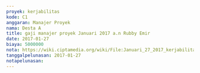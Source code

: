 ```yaml
---
proyek: kerjabilitas
kode: C1
anggaran: Manajer Proyek
nama: Desta A
title: gaji manajer proyek Januari 2017 a.n Rubby Emir
date: 2017-01-27
biaya: 5000000
nota: https://wiki.ciptamedia.org/wiki/File:Januari_27_2017_kerjabilitas_C1_gaji_manajer_proyek_rubby475.jpg
tanggalpelunasan: 2017-01-27
notapelunasan:
---
```


